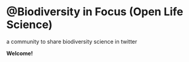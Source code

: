 # @Biodiversity in Focus (Open Life Science)
a community to share biodiversity science in twitter

<b>Welcome!</b>
